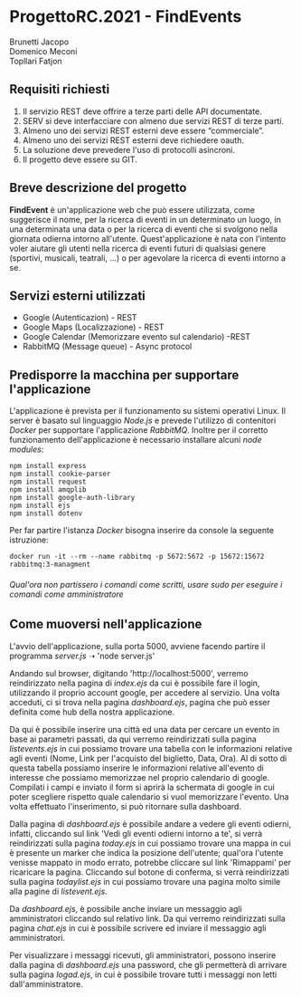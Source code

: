 # ProgettoRC.2021 - FindEvents
Brunetti Jacopo <br> Domenico Meconi <br> Topllari Fatjon

## Requisiti richiesti
1. Il servizio REST deve offrire a terze parti delle API documentate.
2. SERV si deve interfacciare con almeno due servizi REST di terze parti.
3. Almeno uno dei servizi REST esterni deve essere “commerciale”.
4. Almeno uno dei servizi REST esterni deve richiedere oauth.
5. La soluzione deve prevedere l'uso di protocolli asincroni.
6. Il progetto deve essere su GIT.

## Breve descrizione del progetto
**FindEvent** è un'applicazione web che può essere utilizzata, come suggerisce il nome, per la ricerca di eventi in un determinato un luogo, in una determinata una data o per la ricerca di eventi che si svolgono nella giornata odierna intorno all'utente. Quest'applicazione è nata con l'intento voler aiutare gli utenti nella ricerca di eventi futuri di qualsiasi genere (sportivi, musicali, teatrali, ...) o per agevolare la ricerca di eventi intorno a se.
 
## Servizi esterni utilizzati
- Google (Autenticazion) - REST
- Google Maps (Localizzazione) - REST
- Google Calendar (Memorizzare evento sul calendario) -REST
- RabbitMQ (Message queue) - Async protocol

## Predisporre la macchina per supportare l'applicazione
L'applicazione è prevista per il funzionamento su sistemi operativi Linux. Il server è basato sul linguaggio *Node.js* e prevede l'utilizzo di contenitori *Docker* per supportare l'applicazione *RabbitMQ*. Inoltre per il corretto funzionamento dell'applicazione è necessario installare alcuni *node modules*:
```
npm install express
npm install cookie-parser
npm install request
npm install amqplib
npm install google-auth-library
npm install ejs
npm install dotenv
```
Per far partire l'istanza *Docker* bisogna inserire da console la seguente istruzione:
```
docker run -it --rm --name rabbitmq -p 5672:5672 -p 15672:15672 rabbitmq:3-managment 
```
###### Qual'ora non partissero i comandi come scritti, usare *sudo* per eseguire i comandi come amministratore

## Come muoversi nell'applicazione
L'avvio dell'applicazione, sulla porta 5000, avviene facendo partire il programma *server.js* ➝ 'node server.js'

Andando sul browser, digitando 'http://localhost:5000', verremo reindirizzato nella pagina di *index.ejs* da cui è possibile fare il login, utilizzando il proprio account google, per accedere al servizio. Una volta acceduti, ci si trova nella pagina *dashboard.ejs*, pagina che può esser definita come hub della nostra applicazione.

Da qui è possibile inserire una città ed una data per cercare un evento in base ai parametri passati, da qui verremo reindirizzati sulla pagina *listevents.ejs* in cui possiamo trovare una tabella con le informazioni relative agli eventi (Nome, Link per l'acquisto del biglietto, Data, Ora). Al di sotto di questa tabella possiamo inserire le informazioni relative all'evento di interesse che possiamo memorizzae nel proprio calendario di google. Compilati i campi e inviato il form si aprirà la schermata di google in cui poter scegliere rispetto quale calendario si vuol memorizzare l'evento. Una volta effettuato l'inserimento, si può ritornare sulla dashboard.

Dalla pagina di *dashboard.ejs* è possibile andare a vedere gli eventi odierni, infatti, cliccando sul link 'Vedi gli eventi odierni intorno a te', si verrà reindirizzati sulla pagina *today.ejs* in cui possiamo trovare una mappa in cui è presente un marker che indica la posizione dell'utente; qual'ora l'utente venisse mappato in modo errato, potrebbe cliccare sul link 'Rimappami' per ricaricare la pagina. Cliccando sul botone di conferma, si verrà reindirizzati sulla pagina *todaylist.ejs* in cui possiamo trovare una pagina molto simile alla pagine di *listevent.ejs*.

Da *dashboard.ejs*, è possibile anche inviare un messaggio agli amministratori cliccando sul relativo link. Da qui verremo reindirizzati sulla pagina *chat.ejs* in cui è possibile scrivere ed inviare il messaggio agli amministratori.

Per visualizzare i messaggi ricevuti, gli amministratori, possono inserire dalla pagina di *dashboard.ejs* una password, che gli permetterà di arrivare sulla pagina *logad.ejs*, in cui è possibile trovare tutti i messaggi non letti dall'amministratore.

